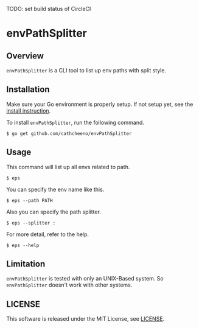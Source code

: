 TODO: set build status of CircleCI

# envPathSplitter

## Overview
`envPathSplitter` is a CLI tool to list up env paths with split style.

## Installation
Make sure your Go environment is properly setup.
If not setup yet, see the [install instruction](http://golang.org/doc/install.html).

To install `envPathSplitter`, run the following command.
```
$ go get github.com/cathcheeno/envPathSplitter
```

## Usage
This command will list up all envs related to path.
```
$ eps
```

You can specify the env name like this.
```
$ eps --path PATH
```

Also you can specify the path splitter.
```
$ eps --splitter :
```

For more detail, refer to the help.
```
$ eps --help
```

## Limitation
`envPathSplitter` is tested with only an UNIX-Based system. So `envPathSplitter` doesn't work with other systems.

## LICENSE
This software is released under the MIT License, see [LICENSE](./LICENSE).